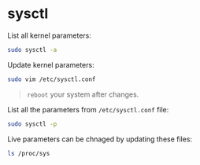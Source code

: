 # sysctl

List all kernel parameters:
```bash
sudo sysctl -a
```

Update kernel parameters:
```bash
sudo vim /etc/sysctl.conf
```
> `reboot` your system after changes.

List all the parameters from `/etc/sysctl.conf` file:
```bash
sudo sysctl -p
```

Live parameters can be chnaged by updating these files:
```bash
ls /proc/sys
```
